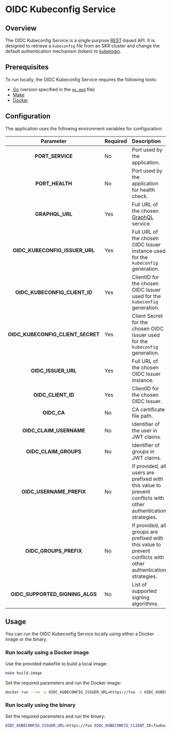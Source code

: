 # OIDC Kubeconfig Service

## Overview

The OIDC Kubeconfig Service is a single purpose [REST](https://en.wikipedia.org/wiki/Representational_state_transfer)-based API. It is designed to retrieve a `kubeconfig` file from an SKR cluster and change the default authentication mechanism (token) to [kubelogin](https://github.com/int128/kubelogin).

## Prerequisites

To run locally, the OIDC Kubeconfig Service requires the following tools: 

- [Go](https://golang.org/dl/) (version specified in the [`go.mod`](go.mod) file)
- [Make](https://www.gnu.org/software/make/)
- [Docker](https://www.docker.com/)

## Configuration

The application uses the following environment variables for configuration:

| Parameter | Required | Description | Default value |
| :---: | :--- | :--- | :---: | 
| **PORT_SERVICE** | No | Port used by the application. | `8000` |
| **PORT_HEALTH** | No | Port used by the application for health check. | `9000` |
| **GRAPHQL_URL** | Yes | Full URL of the chosen [GraphQL](https://graphql.org/learn/) service. | `http://127.0.0.1:3000/graphql` |
| **OIDC_KUBECONFIG_ISSUER_URL** | Yes | Full URL of the chosen OIDC Issuer instance used for the `kubeconfig` generation. | None |
| **OIDC_KUBECONFIG_CLIENT_ID** | Yes | ClientID for the chosen OIDC Issuer used for the `kubeconfig` generation. | None |
| **OIDC_KUBECONFIG_CLIENT_SECRET** | Yes | Client Secret for the chosen OIDC Issuer used for the `kubeconfig` generation. | None |
| **OIDC_ISSUER_URL** | Yes | Full URL of the chosen OIDC Issuer instance. | None |
| **OIDC_CLIENT_ID** | Yes | ClientID for the chosen OIDC Issuer. | `""` |
| **OIDC_CA** | No | CA certificate file path. | None |
| **OIDC_CLAIM_USERNAME** | No | Identifier of the user in JWT claims. | `email` |
| **OIDC_CLAIM_GROUPS** | No | Identifier of groups in JWT claims. | `groups` |
| **OIDC_USERNAME_PREFIX** | No | If provided, all users are prefixed with this value to prevent conflicts with other authentication strategies. | None |
| **OIDC_GROUPS_PREFIX** | No | If provided, all groups are prefixed with this value to prevent conflicts with other authentication strategies. | None |
| **OIDC_SUPPORTED_SIGNING_ALGS** | No | List of supported signing algorithms. | `RS256` |

## Usage

You can run the OIDC Kubeconfig Service locally using either a Docker image or the binary.

### Run locally using a Docker image

Use the provided makefile to build a local image: 

```bash
make build-image
```
Set the required parameters and run the Docker image:

```bash
docker run --rm -e OIDC_KUBECONFIG_ISSUER_URL=https://foo -e OIDC_KUBECONFIG_CLIENT_ID=foobar -e OIDC_KUBECONFIG_CLIENT_SECRET=1234 -e OIDC_ISSUER_URL=https://dex.kyma.local -e OIDC_CLIENT_ID=compass-ui -e OIDC_CA=~/.minikube/ca.crt kubeconfig-service
```

### Run locally using the binary

Set the required parameters and run the binary:

```bash
OIDC_KUBECONFIG_ISSUER_URL=https://foo OIDC_KUBECONFIG_CLIENT_ID=foobar OIDC_KUBECONFIG_CLIENT_SECRET=1234 OIDC_ISSUER_URL=https://dex.kyma.local OIDC_CLIENT_ID=compass-ui OIDC_CA=~/.minikube/ca.crt go run cmd/generator/main.go
```
